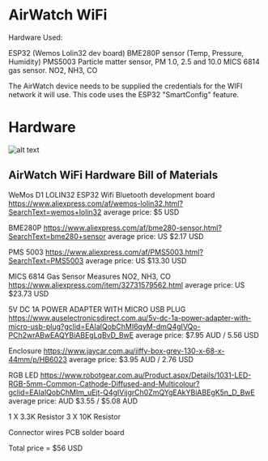 AirWatch WiFi
==============


Hardware Used:

ESP32 (Wemos Lolin32 dev board)
BME280P sensor (Temp, Pressure, Humidity)
PMS5003 Particle matter sensor, PM 1.0, 2.5 and 10.0
MICS 6814 gas sensor. NO2, NH3, CO


The AirWatch device needs to be supplied the credentials for the WIFI network it will use. 
This code uses the ESP32 "SmartConfig" feature. 

Hardware
=================

![alt text](https://github.com/rorygleeson/AirWatch/blob/master/Devices/WiFi/WIFI.png)




AirWatch WiFi Hardware Bill of Materials
----------------------------------------

WeMos D1 LOLIN32 ESP32 Wifi Bluetooth development board
https://www.aliexpress.com/af/wemos-lolin32.html?SearchText=wemos+lolin32
average price: $5 USD




BME280P
https://www.aliexpress.com/af/bme280-sensor.html?SearchText=bme280+sensor
average price: US $2.17  USD


PMS 5003
https://www.aliexpress.com/af/PMS5003.html?SearchText=PMS5003
average price: US $13.30 USD

MICS 6814 Gas Sensor Measures NO2, NH3, CO
https://www.aliexpress.com/item/32731579562.html
average price: US $23.73 USD
 

5V DC 1A POWER ADAPTER WITH MICRO USB PLUG
https://www.auselectronicsdirect.com.au/5v-dc-1a-power-adapter-with-micro-usb-plug?gclid=EAIaIQobChMI6qyM-dmQ4gIVQo-PCh2wrABwEAQYBiABEgLqBvD_BwE
average price: $7.95 AUD /  5.56 USD


Enclosure
https://www.jaycar.com.au/jiffy-box-grey-130-x-68-x-44mm/p/HB6023
average price: $3.95 AUD  / 2.76 USD

RGB LED
https://www.robotgear.com.au/Product.aspx/Details/1031-LED-RGB-5mm-Common-Cathode-Diffused-and-Multicolour?gclid=EAIaIQobChMIm_uEjt-Q4gIVijgrCh0ZmQYgEAkYBiABEgK5n_D_BwE
average price: AUD $3.55 / $5.08 AUD



1 X 3.3K Resistor
3 X  10K Resistor

Connector wires
PCB solder board

Total price =   $56  USD
